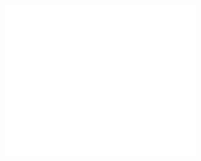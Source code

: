 <div align="center">
	<br>
	<a href="https://github.com/vytautassugintas/vytautassugintas/blame/master/header.svg">
		<img src="header.svg" width="800" height="400">
	</a>
	<br>
</div>
